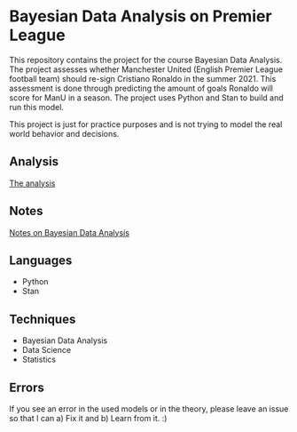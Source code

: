 # Bayesian Data Analysis on Premier League

This repository contains the project for the course Bayesian Data Analysis. The project assesses whether Manchester United (English Premier League football team) should re-sign Cristiano Ronaldo in the summer 2021. This assessment is done through predicting the amount of goals Ronaldo will score for ManU in a season. The project uses Python and Stan to build and run this model. 

This project is just for practice purposes and is not trying to model the real world behavior and decisions.<br>

## Analysis
[The analysis](./analysis.ipynb)

## Notes 
[Notes on Bayesian Data Analysis](./documentation/notes.ipynb)

## Languages
<ul>
    <li>Python</li>
    <li>Stan</li>
</ul>

## Techniques
<ul>
    <li>Bayesian Data Analysis</li>
    <li>Data Science</li>
    <li>Statistics</li>
</ul>

## Errors 
If you see an error in the used models or in the theory, please leave an issue so that I can a) Fix it and b) Learn from it. :)

